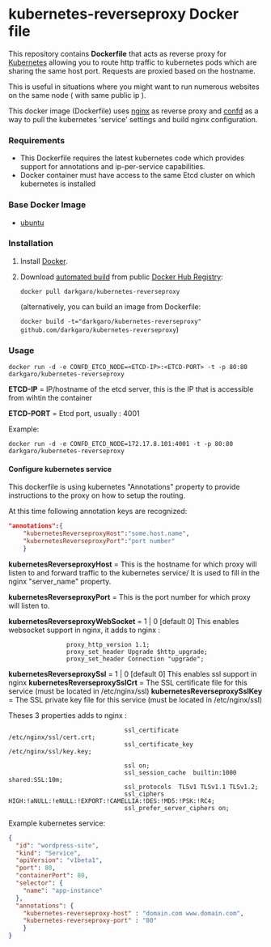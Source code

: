 kubernetes-reverseproxy Docker file
=======================


This repository contains **Dockerfile** that acts as reverse proxy for [Kubernetes](https://github.com/GoogleCloudPlatform/kubernetes) allowing you to route http traffic to kubernetes pods which are sharing the same host port. Requests are proxied based on the hostname.

This is useful in situations where you might want to run numerous websites on the same node ( with same public ip ).

This docker image (Dockerfile) uses [nginx](http://nginx.org/) as reverse proxy and [confd](https://github.com/kelseyhightower/confd) as a way to pull the kubernetes 'service' settings and build nginx configuration.

### Requirements
* This Dockerfile requires the latest kubernetes code which provides support for annotations and ip-per-service capabilities.
* Docker container must have access to the same Etcd cluster on which kubernetes is installed

### Base Docker Image

* [ubuntu](https://registry.hub.docker.com/_/ubuntu/)


### Installation

1. Install [Docker](https://www.docker.com/).

2. Download [automated build](https://registry.hub.docker.com/u/darkgaro/kubernetes-reverseproxy/) from public [Docker Hub Registry](https://registry.hub.docker.com/):

	```docker pull darkgaro/kubernetes-reverseproxy```

   	(alternatively, you can build an image from Dockerfile:

   	`docker build -t="darkgaro/kubernetes-reverseproxy" github.com/darkgaro/kubernetes-reverseproxy`)


### Usage

    docker run -d -e CONFD_ETCD_NODE=<ETCD-IP>:<ETCD-PORT> -t -p 80:80 darkgaro/kubernetes-reverseproxy

**ETCD-IP** = IP/hostname of the etcd server, this is the IP that is accessible from wihtin the container

**ETCD-PORT** = Etcd port, usually : 4001

Example:

	docker run -d -e CONFD_ETCD_NODE=172.17.8.101:4001 -t -p 80:80 darkgaro/kubernetes-reverseproxy

#### Configure kubernetes service

This dockerfile is using kubernetes "Annotations" property to provide instructions to the proxy on how to setup the routing.

At this time following annotation keys are recognized:

```json
"annotations":{
	"kubernetesReverseproxyHost":"some.host.name",
	"kubernetesReverseproxyPort":"port number"
    }
```
**kubernetesReverseproxyHost** =  This is the hostname for which proxy will listen to and forward traffic to the kubernetes service/
It is used to fill in the nginx "server_name" property.

**kubernetesReverseproxyPort** =  This is the port number for which proxy will listen to.

**kubernetesReverseproxyWebSocket** =  1 | 0  [default 0] This enables websocket support in nginx, it adds to nginx :
```
                proxy_http_version 1.1;
                proxy_set_header Upgrade $http_upgrade;
                proxy_set_header Connection "upgrade";
```

**kubernetesReverseproxySsl** = 1 | 0 [default 0] This enables ssl support in nginx
**kubernetesReverseproxySslCrt** = The SSL certificate file for this service (must be located in /etc/nginx/ssl)
**kubernetesReverseproxySslKey** = The SSL private key file for this service (must be located in /etc/nginx/ssl)

Theses 3 properties adds to nginx :

```
								ssl_certificate           /etc/nginx/ssl/cert.crt;
								ssl_certificate_key       /etc/nginx/ssl/key.key;

								ssl on;
								ssl_session_cache  builtin:1000  shared:SSL:10m;
								ssl_protocols  TLSv1 TLSv1.1 TLSv1.2;
								ssl_ciphers HIGH:!aNULL:!eNULL:!EXPORT:!CAMELLIA:!DES:!MD5:!PSK:!RC4;
								ssl_prefer_server_ciphers on;
```


Example kubernetes service:

```json
{
  "id": "wordpress-site",
  "kind": "Service",
  "apiVersion": "v1beta1",
  "port": 80,
  "containerPort": 80,
  "selector": {
    "name": "app-instance"
  },
  "annotations": {
  	"kubernetes-reverseproxy-host" : "domain.com www.domain.com",
  	"kubernetes-reverseproxy-port" : "80"
	}
}
```
